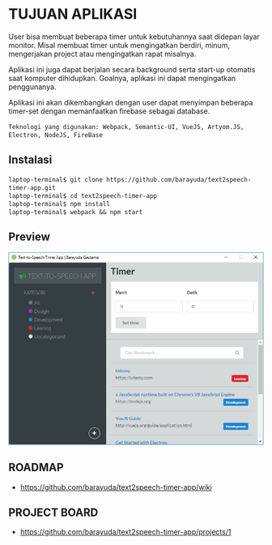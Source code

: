 # TUJUAN APLIKASI

User bisa membuat beberapa timer untuk kebutuhannya saat didepan layar monitor.
Misal membuat timer untuk mengingatkan berdiri, minum, mengerjakan project
atau mengingatkan rapat misalnya.

Aplikasi ini juga dapat berjalan secara background serta start-up otomatis saat
komputer dihidupkan. Goalnya, aplikasi ini dapat mengingatkan penggunanya.

Aplikasi ini akan dikembangkan dengan user dapat menyimpan beberapa timer-set
dengan memanfaatkan firebase sebagai database.

```
Teknologi yang digunakan: Webpack, Semantic-UI, VueJS, Artyom.JS, Electron, NodeJS, FireBase
```

## Instalasi

```
laptop-terminal$ git clone https://github.com/barayuda/text2speech-timer-app.git
laptop-terminal$ cd text2speech-timer-app
laptop-terminal$ npm install
laptop-terminal$ webpack && npm start
```

## Preview

![preview](https://raw.githubusercontent.com/barayuda/text2speech-timer-app/master/mvp-preview-text2speech-timer-app.jpg)

## ROADMAP
* https://github.com/barayuda/text2speech-timer-app/wiki

## PROJECT BOARD
* https://github.com/barayuda/text2speech-timer-app/projects/1
